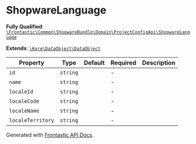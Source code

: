 #  ShopwareLanguage

**Fully Qualified**: [`\Frontastic\Common\ShopwareBundle\Domain\ProjectConfigApi\ShopwareLanguage`](../../../../../src/php/ShopwareBundle/Domain/ProjectConfigApi/ShopwareLanguage.php)

**Extends**: [`\Kore\DataObject\DataObject`](https://github.com/kore/DataObject)

Property|Type|Default|Required|Description
--------|----|-------|--------|-----------
`id` | `string` |  | - | 
`name` | `string` |  | - | 
`localeId` | `string` |  | - | 
`localeCode` | `string` |  | - | 
`localeName` | `string` |  | - | 
`localeTerritory` | `string` |  | - | 

Generated with [Frontastic API Docs](https://github.com/FrontasticGmbH/apidocs).
